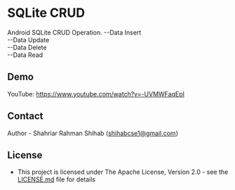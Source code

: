 # SQLite CRUD

Android SQLite CRUD Operation.
--Data Insert  
--Data Update  
--Data Delete  
--Data Read


## Demo

YouTube: https://www.youtube.com/watch?v=-UVMWFaqEpI


## Contact

Author - Shahriar Rahman Shihab ([shihabcse1@gmail.com](mailto:shihabcse1@gmail.com))


## License

* This project is licensed under The Apache License, Version 2.0 - see the [LICENSE.md](/LICENSE) file for details
